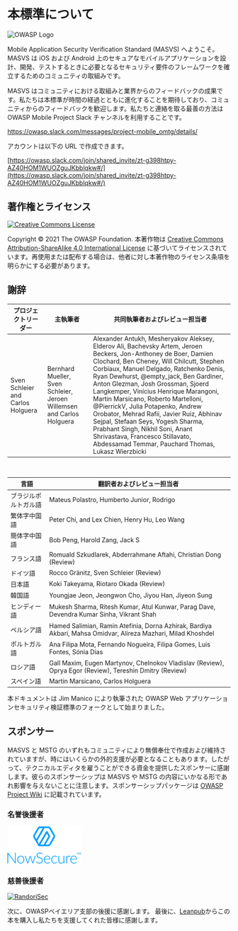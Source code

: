 # 本標準について

![OWASP Logo](images/OWASP_logo.png)

Mobile Application Security Verification Standard (MASVS) へようこそ。MASVS は iOS および Android 上のセキュアなモバイルアプリケーションを設計、開発、テストするときに必要となるセキュリティ要件のフレームワークを確立するためのコミュニティの取組みです。

MASVS はコミュニティにおける取組みと業界からのフィードバックの成果です。私たちは本標準が時間の経過とともに進化することを期待しており、コミュニティからのフィードバックを歓迎します。私たちと連絡を取る最善の方法は OWASP Mobile Project Slack チャンネルを利用することです。

<https://owasp.slack.com/messages/project-mobile_omtg/details/>

アカウントは以下の URL で作成できます。

[https://owasp.slack.com/join/shared_invite/zt-g398htpy-AZ40HOM1WUOZguJKbblqkw#/](https://owasp.slack.com/join/shared_invite/zt-g398htpy-AZ40HOM1WUOZguJKbblqkw#/)

## 著作権とライセンス

[![Creative Commons License](images/CC-license.png)](https://creativecommons.org/licenses/by-sa/4.0/)

Copyright © 2021 The OWASP Foundation. 本著作物は [Creative Commons Attribution-ShareAlike 4.0 International License](https://creativecommons.org/licenses/by-sa/4.0/) に基づいてライセンスされています。再使用または配布する場合は、他者に対し本著作物のライセンス条項を明らかにする必要があります。

<!-- \pagebreak -->

## 謝辞

| プロジェクトリーダー | 主執筆者 | 共同執筆者およびレビュー担当者 |
| ------- | --- | ----------------- |
| Sven Schleier and Carlos Holguera | Bernhard Mueller, Sven Schleier, Jeroen Willemsen and Carlos Holguera | Alexander Antukh, Mesheryakov Aleksey, Elderov Ali, Bachevsky Artem, Jeroen Beckers, Jon-Anthoney de Boer, Damien Clochard, Ben Cheney, Will Chilcutt, Stephen Corbiaux, Manuel Delgado, Ratchenko Denis, Ryan Dewhurst, @empty_jack, Ben Gardiner, Anton Glezman, Josh Grossman, Sjoerd Langkemper, Vinícius Henrique Marangoni, Martin Marsicano, Roberto Martelloni, @PierrickV, Julia Potapenko, Andrew Orobator, Mehrad Rafii, Javier Ruiz, Abhinav Sejpal, Stefaan Seys, Yogesh Sharma, Prabhant Singh, Nikhil Soni, Anant Shrivastava, Francesco Stillavato, Abdessamad Temmar, Pauchard Thomas, Lukasz Wierzbicki |

<br/>

| 言語 | 翻訳者およびレビュー担当者 |
| --------------- | ------------------------------------------------------------ |
| ブラジルポルトガル語 | Mateus Polastro, Humberto Junior, Rodrigo |
| 繁体字中国語 | Peter Chi, and Lex Chien, Henry Hu, Leo Wang |
| 簡体字中国語 | Bob Peng, Harold Zang, Jack S |
| フランス語 | Romuald Szkudlarek, Abderrahmane Aftahi, Christian Dong (Review) |
| ドイツ語 | Rocco Gränitz, Sven Schleier (Review) |
| 日本語 | Koki Takeyama, Riotaro Okada (Review) |
| 韓国語 | Youngjae Jeon, Jeongwon Cho, Jiyou Han, Jiyeon Sung |
| ヒンディー語 | Mukesh Sharma, Ritesh Kumar, Atul Kunwar, Parag Dave, Devendra Kumar Sinha, Vikrant Shah |
| ペルシア語 | Hamed Salimian, Ramin Atefinia, Dorna Azhirak, Bardiya Akbari, Mahsa Omidvar, Alireza Mazhari, Milad Khoshdel |
| ポルトガル語 | Ana Filipa Mota, Fernando Nogueira, Filipa Gomes, Luis Fontes, Sónia Dias|
| ロシア語 | Gall Maxim, Eugen Martynov, Chelnokov Vladislav (Review), Oprya Egor (Review), Tereshin Dmitry (Review) |
| スペイン語 | Martin Marsicano, Carlos Holguera |

本ドキュメントは Jim Manico により執筆された OWASP Web アプリケーションセキュリティ検証標準のフォークとして始まりました。

## スポンサー

MASVS と MSTG のいずれもコミュニティにより無償奉仕で作成および維持されていますが、時にはいくらかの外的支援が必要となることもあります。したがって、テクニカルエディタを雇うことができる資金を提供したスポンサーに感謝します。彼らのスポンサーシップは MASVS や MSTG の内容にいかなる形であれ影響を与えないことに注意します。スポンサーシップパッケージは [OWASP Project Wiki](https://owasp.org/www-project-mobile-security-testing-guide/#div-sponsorship "OWASP Mobile Security Testing Guide Sponsorship Packages") に記載されています。

### 名誉後援者

[![NowSecure](images/NowSecure_logo.png)](https://www.nowsecure.com/)

### 慈善後援者

[![RandoriSec](images/Randorisec_logo.png)](https://www.randorisec.fr/)

次に、OWASPベイエリア支部の後援に感謝します。 最後に、[Leanpub](https://leanpub.com/mobile-security-testing-guide)からこの本を購入し私たちを支援してくれた皆様に感謝します。
